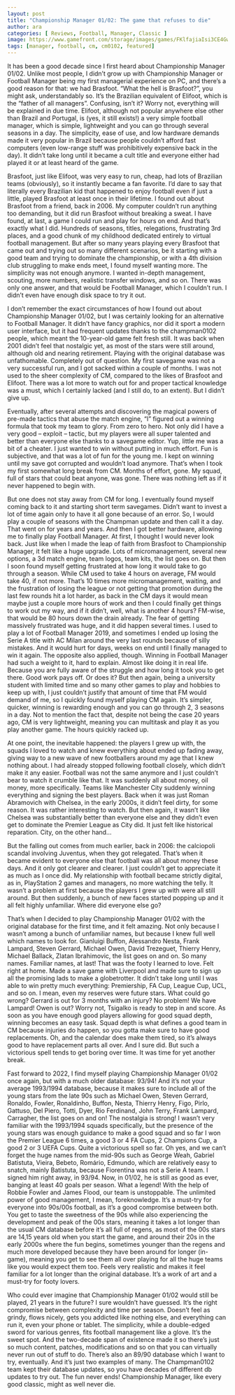 ```yaml
---
layout: post
title: "Championship Manager 01/02: The game that refuses to die"
author: ara
categories: [ Reviews, Football, Manager, Classic ]
image: https://www.gamefront.com/storage/images/games/FKlfajiaIsi3CE4GwOTMtsaawYPQOdOCN0XCHgzG.jpeg
tags: [manager, football, cm, cm0102, featured]
---
```

It has been a good decade since I first heard about Championship Manager 01/02. Unlike most people, I didn’t grow up with Championship Manager or Football Manager being my first managerial experience on PC, and there’s a good reason for that: we had Brasfoot. “What the hell is Brasfoot?”, you might ask, understandably so. It’s the Brazilian equivalent of Elifoot, which is the “father of all managers”. Confusing, isn’t it? Worry not, everything will be explained in due time. Elifoot, although not popular anywhere else other than Brazil and Portugal, is (yes, it still exists!) a very simple football manager, which is simple, lightweight and you can go through several seasons in a day. The simplicity, ease of use, and low hardware demands made it very popular in Brazil because people couldn’t afford fast computers (even low-range stuff was prohibitively expensive back in the day). It didn’t take long until it became a cult title and everyone either had played it or at least heard of the game.

Brasfoot, just like Elifoot, was very easy to run, cheap, had lots of Brazilian teams (obviously), so it instantly became a fan favorite. I’d dare to say that literally every Brazilian kid that happened to enjoy football even if just a little, played Brasfoot at least once in their lifetime. I found out about Brasfoot from a friend, back in 2006. My computer couldn’t run anything too demanding, but it did run Brasfoot without breaking a sweat. I have found, at last, a game I could run and play for hours on end. And that’s exactly what I did. Hundreds of seasons, titles, relegations, frustrating 3rd places, and a good chunk of my childhood dedicated entirely to virtual football management. But after so many years playing every Brasfoot that came out and trying out so many different scenarios, be it starting with a good team and trying to dominate the championship, or with a 4th division club struggling to make ends meet, I found myself wanting more. The simplicity was not enough anymore. I wanted in-depth management, scouting, more numbers, realistic transfer windows, and so on. There was only one answer, and that would be Football Manager, which I couldn’t run. I didn’t even have enough disk space to try it out. 

I don’t remember the exact circumstances of how I found out about Championship Manager 01/02, but I was certainly looking for an alternative to Football Manager. It didn’t have fancy graphics, nor did it sport a modern user interface, but it had frequent updates thanks to the champman0102 people, which meant the 10-year-old game felt fresh still. It was back when 2001 didn’t feel that nostalgic yet, as most of the stars were still around, although old and nearing retirement. Playing with the original database was unfathomable. Completely out of question. My first savegame was not a very successful run, and I got sacked within a couple of months. I was not used to the sheer complexity of CM, compared to the likes of Brasfoot and Elifoot. There was a lot more to watch out for and proper tactical knowledge was a must, which I certainly lacked (and I still do, to an extent). But I didn’t give up.

Eventually, after several attempts and discovering the magical powers of pre-made tactics that abuse the match engine, “I” figured out a winning formula that took my team to glory. From zero to hero. Not only did I have a very good – exploit – tactic, but my players were all super talented and better than everyone else thanks to a savegame editor. Yup, little me was a bit of a cheater. I just wanted to win without putting in much effort. Fun is subjective, and that was a lot of fun for the young me. I kept on winning until my save got corrupted and wouldn’t load anymore. That’s when I took my first somewhat long break from CM. Months of effort, gone. My squad, full of stars that could beat anyone, was gone. There was nothing left as if it never happened to begin with.

But one does not stay away from CM for long. I eventually found myself coming back to it and starting short term savegames. Didn’t want to invest a lot of time again only to have it all gone because of an error. So, I would play a couple of seasons with the Champman update and then call it a day. That went on for years and years. And then I  got better hardware, allowing me to finally play Football Manager. At first, I thought I would never look back. Just like when I made the leap of faith from Brasfoot to Championship Manager, it felt like a huge upgrade. Lots of micromanagement, several new options, a 3d match engine, team logos, team kits, the list goes on. But then I soon found myself getting frustrated at how long it would take to go through a season. While CM used to take 4 hours on average, FM would take 40, if not more. That’s 10 times more micromanagement, waiting, and the frustration of losing the league or not getting that promotion during the last few rounds hit a lot harder, as back in the CM days it would mean maybe just a couple more hours of work and then I could finally get things to work out my way, and if it didn’t, well, what is another 4 hours? FM-wise, that would be 80 hours down the drain already. The fear of getting massively frustrated was huge, and it did happen several times. I used to play a lot of Football Manager 2019, and sometimes I ended up losing the Serie A title with AC Milan around the very last rounds because of silly mistakes. And it would hurt for days, weeks on end until I finally managed to win it again. The opposite also applied, though. Winning in Football Manager had such a weight to it, hard to explain. Almost like doing it in real life. Because you are fully aware of the struggle and how long it took you to get there. Good work pays off. Or does it? But then again, being a university student with limited time and so many other games to play and hobbies to keep up with, I just couldn’t justify that amount of time that FM would demand of me, so I quickly found myself playing CM again. It’s simpler, quicker, winning is rewarding enough and you can go through 2, 3 seasons in a day. Not to mention the fact that, despite not being the case 20 years ago, CM is very lightweight, meaning you can multitask and play it as you play another game. The hours quickly racked up.

At one point, the inevitable happened: the players I grew up with, the squads I loved to watch and knew everything about ended up fading away, giving way to a new wave of new footballers around my age that I knew nothing about. I had already stopped following football closely, which didn’t make it any easier. Football was not the same anymore and I just couldn’t bear to watch it crumble like that. It was suddenly all about money, oil money, more specifically. Teams like Manchester City suddenly winning everything and signing the best players. Back when it was just Roman Abramovich with Chelsea, in the early 2000s, it didn’t feel dirty, for some reason. It was rather interesting to watch. But then again, it wasn’t like Chelsea was substantially better than everyone else and they didn’t even get to dominate the Premier League as City did. It just felt like historical reparation. City, on the other hand…

But the falling out comes from much earlier, back in 2006: the calciopoli scandal involving Juventus, when they got relegated. That’s when it became evident to everyone else that football was all about money these days. And it only got clearer and clearer.  I just couldn’t get to appreciate it as much as I once did. My relationship with football became strictly digital, as in, PlayStation 2 games and managers, no more watching the telly. It wasn’t a problem at first because the players I grew up with were all still around. But then suddenly, a bunch of new faces started popping up and it all felt highly unfamiliar. Where did everyone else go?

That’s when I decided to play Championship Manager 01/02 with the original database for the first time, and it felt amazing. Not only because I wasn’t among a bunch of unfamiliar names, but because I knew full well which names to look for. Gianluigi Buffon, Alessandro Nesta, Frank Lampard, Steven Gerrard, Michael Owen, David Trezeguet, Thierry Henry, Michael Ballack, Zlatan Ibrahimovic, the list goes on and on. So many names. Familiar names, at last! That was the footy I learned to love. Felt right at home. Made a save game with Liverpool and made sure to sign up all the promising lads to make a globetrotter. It didn’t take long until I was able to win pretty much everything: Premiership, FA Cup, League Cup, UCL, and so on. I mean, even my reserves were future stars. What could go wrong? Gerrard is out for 3 months with an injury? No problem! We have Lampard! Owen is out? Worry not, Tsigalko is ready to step in and score. As soon as you have enough good players allowing for good squad depth, winning becomes an easy task. Squad depth is what defines a good team in CM because injuries do happen, so you gotta make sure to have good replacements. Oh, and the calendar does make them tired, so it’s always good to have replacement parts all over. And I sure did. But such a victorious spell tends to get boring over time. It was time for yet another break.

Fast forward to 2022, I find myself playing Championship Manager 01/02 once again, but with a much older database: 93/94! And it’s not your average 1993/1994 database, because it makes sure to include all of the young stars from the late 90s such as Michael Owen, Steven Gerrard, Ronaldo, Fowler, Ronaldinho, Buffon, Nesta, Thierry Henry, Figo, Pirlo, Gattuso, Del Piero, Totti, Dyer, Rio Ferdinand, John Terry, Frank Lampard, Carragher, the list goes on and on! The nostalgia is strong! I wasn’t very familiar with the 1993/1994 squads specifically, but the presence of the young stars was enough guidance to make a good squad and so far I won the Premier League 6 times, a good 3 or 4 FA Cups, 2 Champions Cup, a good 2 or 3 UEFA Cups. Quite a victorious spell so far. Oh yes, and we can’t forget the huge names from the mid-90s such as George Weah, Gabriel Batistuta, Vieira, Bebeto, Romário, Edmundo, which are relatively easy to snatch, mainly Batistuta, because Fiorentina was not a Serie A team. I signed him right away, in 93/94. Now, in 01/02, he is still as good as ever, banging at least 40 goals per season. What a legend! With the help of Robbie Fowler and James Flood, our team is unstoppable. The unlimited power of good management, I mean, foreknowledge. It’s a must-try for everyone into 90s/00s football, as it’s a good compromise between both. You get to taste the sweetness of the 90s while also experiencing the development and peak of the 00s stars, meaning it takes a lot longer than the usual CM database before it’s all full of regens, as most of the 00s stars are 14,15 years old when you start the game, and around their 20s in the early 2000s where the fun begins, sometimes younger than the regens and much more developed because they have been around for longer (in-game), meaning you get to see them all over playing for all the huge teams like you would expect them too. Feels very realistic and makes it feel familiar for a lot longer than the original database. It’s a work of art and a must-try for footy lovers.

Who could ever imagine that Championship Manager 01/02 would still be played, 21 years in the future? I sure wouldn’t have guessed. It’s the right compromise between complexity and time per season. Doesn’t feel as grindy, flows nicely, gets you addicted like nothing else, and everything can run it, even your phone or tablet. The simplicity, while a double-edged sword for various genres, fits football management like a glove. It’s the sweet spot. And the two-decade span of existence made it so there’s just so much content, patches, modifications and so on that you can virtually never run out of stuff to do. There’s also an 89/90 database which I want to try, eventually. And it’s just two examples of many. The Champman0102 team kept their database updates, so you have decades of different db updates to try out. The fun never ends! Championship Manager, like every good classic, might as well never die.


